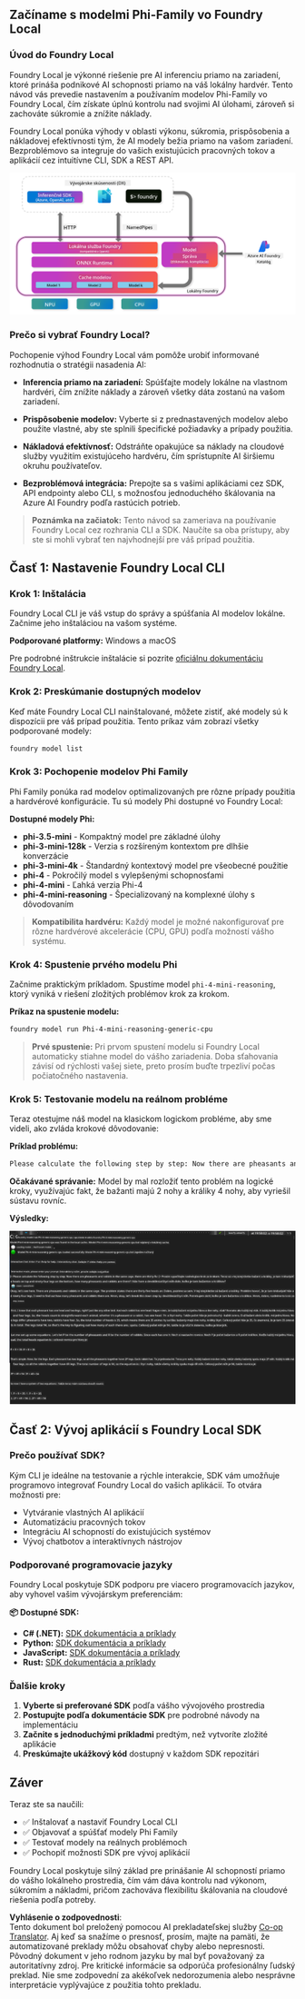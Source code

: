 <!--
CO_OP_TRANSLATOR_METADATA:
{
  "original_hash": "52973a5680a65a810aa80b7036afd31f",
  "translation_date": "2025-07-16T19:50:36+00:00",
  "source_file": "md/01.Introduction/02/07.FoundryLocal.md",
  "language_code": "sk"
}
-->
## Začíname s modelmi Phi-Family vo Foundry Local

### Úvod do Foundry Local

Foundry Local je výkonné riešenie pre AI inferenciu priamo na zariadení, ktoré prináša podnikové AI schopnosti priamo na váš lokálny hardvér. Tento návod vás prevedie nastavením a používaním modelov Phi-Family vo Foundry Local, čím získate úplnú kontrolu nad svojimi AI úlohami, zároveň si zachováte súkromie a znížite náklady.

Foundry Local ponúka výhody v oblasti výkonu, súkromia, prispôsobenia a nákladovej efektívnosti tým, že AI modely bežia priamo na vašom zariadení. Bezproblémovo sa integruje do vašich existujúcich pracovných tokov a aplikácií cez intuitívne CLI, SDK a REST API.


![arch](../../../../../translated_images/foundry-local-arch.8823e321dd8258d7d68815ddb0153503587142ff32e6997041c7cf0c9df24b49.sk.png)

### Prečo si vybrať Foundry Local?

Pochopenie výhod Foundry Local vám pomôže urobiť informované rozhodnutia o stratégii nasadenia AI:

- **Inferencia priamo na zariadení:** Spúšťajte modely lokálne na vlastnom hardvéri, čím znížite náklady a zároveň všetky dáta zostanú na vašom zariadení.

- **Prispôsobenie modelov:** Vyberte si z prednastavených modelov alebo použite vlastné, aby ste splnili špecifické požiadavky a prípady použitia.

- **Nákladová efektívnosť:** Odstráňte opakujúce sa náklady na cloudové služby využitím existujúceho hardvéru, čím sprístupníte AI širšiemu okruhu používateľov.

- **Bezproblémová integrácia:** Prepojte sa s vašimi aplikáciami cez SDK, API endpointy alebo CLI, s možnosťou jednoduchého škálovania na Azure AI Foundry podľa rastúcich potrieb.

> **Poznámka na začiatok:** Tento návod sa zameriava na používanie Foundry Local cez rozhrania CLI a SDK. Naučíte sa oba prístupy, aby ste si mohli vybrať ten najvhodnejší pre váš prípad použitia.

## Časť 1: Nastavenie Foundry Local CLI

### Krok 1: Inštalácia

Foundry Local CLI je váš vstup do správy a spúšťania AI modelov lokálne. Začnime jeho inštaláciou na vašom systéme.

**Podporované platformy:** Windows a macOS

Pre podrobné inštrukcie inštalácie si pozrite [oficiálnu dokumentáciu Foundry Local](https://github.com/microsoft/Foundry-Local/blob/main/README.md).

### Krok 2: Preskúmanie dostupných modelov

Keď máte Foundry Local CLI nainštalované, môžete zistiť, aké modely sú k dispozícii pre váš prípad použitia. Tento príkaz vám zobrazí všetky podporované modely:


```bash
foundry model list
```

### Krok 3: Pochopenie modelov Phi Family

Phi Family ponúka rad modelov optimalizovaných pre rôzne prípady použitia a hardvérové konfigurácie. Tu sú modely Phi dostupné vo Foundry Local:

**Dostupné modely Phi:** 

- **phi-3.5-mini** - Kompaktný model pre základné úlohy
- **phi-3-mini-128k** - Verzia s rozšíreným kontextom pre dlhšie konverzácie
- **phi-3-mini-4k** - Štandardný kontextový model pre všeobecné použitie
- **phi-4** - Pokročilý model s vylepšenými schopnosťami
- **phi-4-mini** - Ľahká verzia Phi-4
- **phi-4-mini-reasoning** - Špecializovaný na komplexné úlohy s dôvodovaním

> **Kompatibilita hardvéru:** Každý model je možné nakonfigurovať pre rôzne hardvérové akcelerácie (CPU, GPU) podľa možností vášho systému.

### Krok 4: Spustenie prvého modelu Phi

Začnime praktickým príkladom. Spustíme model `phi-4-mini-reasoning`, ktorý vyniká v riešení zložitých problémov krok za krokom.


**Príkaz na spustenie modelu:**

```bash
foundry model run Phi-4-mini-reasoning-generic-cpu
```

> **Prvé spustenie:** Pri prvom spustení modelu si Foundry Local automaticky stiahne model do vášho zariadenia. Doba sťahovania závisí od rýchlosti vašej siete, preto prosím buďte trpezliví počas počiatočného nastavenia.

### Krok 5: Testovanie modelu na reálnom probléme

Teraz otestujme náš model na klasickom logickom probléme, aby sme videli, ako zvláda krokové dôvodovanie:

**Príklad problému:**

```txt
Please calculate the following step by step: Now there are pheasants and rabbits in the same cage, there are thirty-five heads on top and ninety-four legs on the bottom, how many pheasants and rabbits are there?
```

**Očakávané správanie:** Model by mal rozložiť tento problém na logické kroky, využívajúc fakt, že bažanti majú 2 nohy a králiky 4 nohy, aby vyriešil sústavu rovníc.

**Výsledky:**

![cli](../../../../../translated_images/cli.862ec6b55c2b5d916093866d4df99190150d4198fd33ab79e586f9d6f5403089.sk.png)

## Časť 2: Vývoj aplikácií s Foundry Local SDK

### Prečo používať SDK?

Kým CLI je ideálne na testovanie a rýchle interakcie, SDK vám umožňuje programovo integrovať Foundry Local do vašich aplikácií. To otvára možnosti pre:

- Vytváranie vlastných AI aplikácií
- Automatizáciu pracovných tokov
- Integráciu AI schopností do existujúcich systémov
- Vývoj chatbotov a interaktívnych nástrojov

### Podporované programovacie jazyky

Foundry Local poskytuje SDK podporu pre viacero programovacích jazykov, aby vyhovel vašim vývojárskym preferenciám:

**📦 Dostupné SDK:**

- **C# (.NET):** [SDK dokumentácia a príklady](https://github.com/microsoft/Foundry-Local/tree/main/sdk/cs)
- **Python:** [SDK dokumentácia a príklady](https://github.com/microsoft/Foundry-Local/tree/main/sdk/python)
- **JavaScript:** [SDK dokumentácia a príklady](https://github.com/microsoft/Foundry-Local/tree/main/sdk/js)
- **Rust:** [SDK dokumentácia a príklady](https://github.com/microsoft/Foundry-Local/tree/main/sdk/rust)

### Ďalšie kroky

1. **Vyberte si preferované SDK** podľa vášho vývojového prostredia
2. **Postupujte podľa dokumentácie SDK** pre podrobné návody na implementáciu
3. **Začnite s jednoduchými príkladmi** predtým, než vytvoríte zložité aplikácie
4. **Preskúmajte ukážkový kód** dostupný v každom SDK repozitári

## Záver

Teraz ste sa naučili:
- ✅ Inštalovať a nastaviť Foundry Local CLI
- ✅ Objavovať a spúšťať modely Phi Family
- ✅ Testovať modely na reálnych problémoch
- ✅ Pochopiť možnosti SDK pre vývoj aplikácií

Foundry Local poskytuje silný základ pre prinášanie AI schopností priamo do vášho lokálneho prostredia, čím vám dáva kontrolu nad výkonom, súkromím a nákladmi, pričom zachováva flexibilitu škálovania na cloudové riešenia podľa potreby.

**Vyhlásenie o zodpovednosti**:  
Tento dokument bol preložený pomocou AI prekladateľskej služby [Co-op Translator](https://github.com/Azure/co-op-translator). Aj keď sa snažíme o presnosť, prosím, majte na pamäti, že automatizované preklady môžu obsahovať chyby alebo nepresnosti. Pôvodný dokument v jeho rodnom jazyku by mal byť považovaný za autoritatívny zdroj. Pre kritické informácie sa odporúča profesionálny ľudský preklad. Nie sme zodpovední za akékoľvek nedorozumenia alebo nesprávne interpretácie vyplývajúce z použitia tohto prekladu.